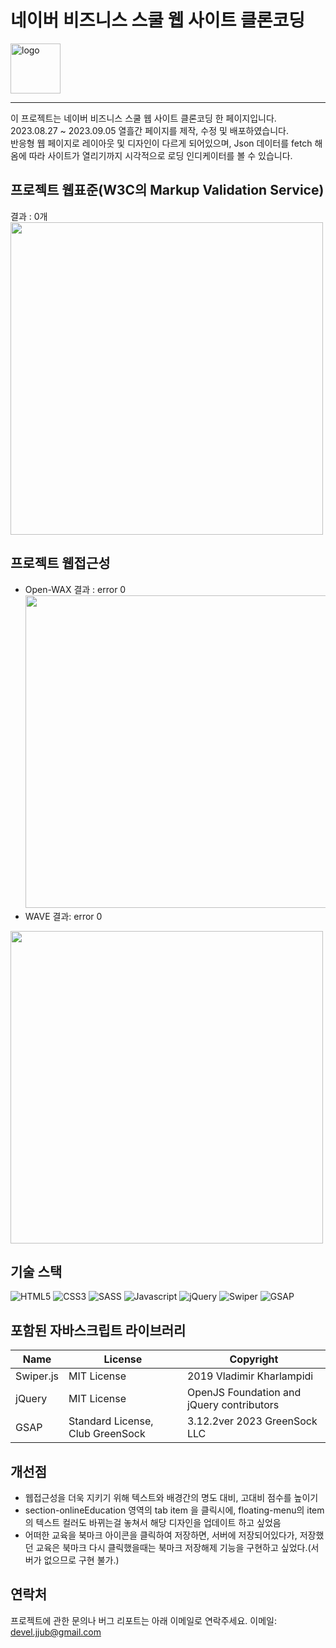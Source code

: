 # 네이버 비즈니스 스쿨 웹 사이트 클론코딩 

  <img alt="logo" src="https://github.com/jjub0217/jjub0217.github.io/assets/62126380/c80d8283-8c92-464b-abc9-19841cd8bf1c" width=80>


----
이 프로젝트는 네이버 비즈니스 스쿨 웹 사이트 클론코딩 한 페이지입니다. <br>
2023.08.27 ~ 2023.09.05 열흘간 페이지를 제작, 수정 및 배포하였습니다. <br>
반응형 웹 페이지로 레이아웃 및 디자인이 다르게 되어있으며, Json 데이터를 fetch 해옴에 따라 사이트가 열리기까지 시각적으로 로딩 인디케이터를 볼 수 있습니다.



## 프로젝트 웹표준(W3C의 Markup Validation Service)
결과 : 0개 <br>
<img src="https://github.com/jjub0217/jjub0217.github.io/assets/62126380/cd9b2bd6-faf1-47ac-9faf-2b1154319317" width=500> <br>

## 프로젝트 웹접근성
- Open-WAX 결과 : error 0
<img src="https://github.com/jjub0217/jjub0217.github.io/assets/62126380/faf5e081-d53d-4a50-85e5-308e58742b9b" width=500> <br>
- WAVE 결과: error 0
<img src="https://github.com/jjub0217/jjub0217.github.io/assets/62126380/10c5a0c3-358a-4556-b26c-7401a134d7ee" width=500>


## 기술 스택
![HTML5](https://img.shields.io/badge/HTML5-FE642E?style=flat-square&logo=HTML5&logoColor=white)
![CSS3](https://img.shields.io/badge/CSS3-2E9AFE?style=flat-square&logo=CSS3&logoColor=white)
![SASS](https://img.shields.io/badge/Sass-cc6699?style=flat-square&logo=sass&logoColor=white)
![Javascript](https://img.shields.io/badge/Javascript-gray?style=flat-square&logo=Javascript&logoColor=f7df1e)
![jQuery](https://img.shields.io/badge/jQuery-0769ad?style=flat-square&logo=jQuery&logoColor=white)
![Swiper](https://img.shields.io/badge/Swiper-gray?style=flat-square&logo=Swiper&logoColor=0080FF)
![GSAP](https://img.shields.io/badge/GSAP-88CE02?style=flat-square&logo=GreenSock&logoColor=white)


## 포함된 자바스크립트 라이브러리
| Name      | License                          | Copyright                                 |
| --------- | -------------------------------- | ----------------------------------------- |
| Swiper.js | MIT License                      | 2019 Vladimir Kharlampidi                 |
| jQuery    | MIT License                      | OpenJS Foundation and jQuery contributors |
| GSAP      | Standard License, Club GreenSock | 3.12.2ver 2023 GreenSock LLC              |

## 개선점
- 웹접근성을 더욱 지키기 위해 텍스트와 배경간의 명도 대비, 고대비 점수를 높이기
- section-onlineEducation 영역의 tab item 을 클릭시에, floating-menu의 item의 텍스트 컬러도 바뀌는걸 놓쳐서 해당 디자인을 업데이트 하고 싶었음
- 어떠한 교육을 북마크 아이콘을 클릭하여 저장하면, 서버에 저장되어있다가, 저장했던 교육은 북마크 다시 클릭했을때는 북마크 저장해제 기능을 구현하고 싶었다.(서버가 없으므로 구현 불가.)
## 연락처
프로젝트에 관한 문의나 버그 리포트는 아래 이메일로 연락주세요.
이메일: devel.jjub@gmail.com


